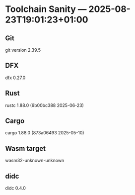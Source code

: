 # Toolchain Sanity — 2025-08-23T19:01:23+01:00

## Git
git version 2.39.5

## DFX
dfx 0.27.0

## Rust
rustc 1.88.0 (6b00bc388 2025-06-23)
## Cargo
cargo 1.88.0 (873a06493 2025-05-10)
## Wasm target
wasm32-unknown-unknown

## didc
didc 0.4.0
